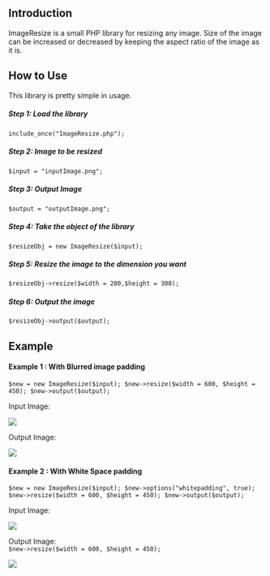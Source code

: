 ## Introduction
ImageResize is a small PHP library for resizing any image. Size of the image can be increased or decreased by keeping the aspect ratio of the image as it is. 

## How to Use
This library is pretty simple in usage.

##### Step 1: Load the library  
`include_once("ImageResize.php");`

##### Step 2: Image to be resized  
`$input = "inputImage.png";`

##### Step 3: Output Image  
`$output = "outputImage.png";`

##### Step 4: Take the object of the library  
`$resizeObj = new ImageResize($input);`

##### Step 5: Resize the image to the dimension you want  
`$resizeObj->resize($width = 200,$height = 300);`

##### Step 6: Output the image  
`$resizeObj->output($output);`

## Example 

#### Example 1 : With Blurred image padding

`$new = new ImageResize($input);
$new->resize($width = 600, $height = 450);
$new->output($output);`

Input Image:  

![](https://s21.postimg.org/j3khle79z/nature.jpg)

Output Image:  

![](https://s15.postimg.org/e0egc11p7/nature1.jpg)


#### Example 2 : With White Space padding
`$new = new ImageResize($input);
$new->options("whitepadding", true);
$new->resize($width = 600, $height = 450);
$new->output($output);`

Input Image:  

![](https://s21.postimg.org/j3khle79z/nature.jpg)

Output Image:  
`$new->resize($width = 600, $height = 450);`

![](https://s15.postimg.org/e0egc11p7/nature1.jpg)
